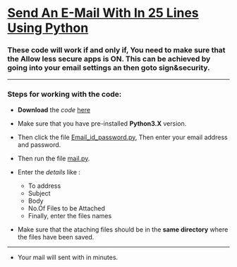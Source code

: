 # [Send An E-Mail With In 25 Lines Using Python](https://github.com/syamkakarla98/Send-An-E-Mail-With-In-25-Lines)

### These code will work if and only if, You need to make sure that the Allow less secure apps is ON. This can be achieved by going into your email settings an then goto sign&security.

------------------------------------------------------

### Steps for working with the code:

* **Download** the _code_ [here](https://github.com/syamkakarla98/Send-An-E-Mail-With-In-25-Lines/releases/tag/V1.0.0)
* Make sure that you have pre-installed **Python3.X** version.
* Then click the file [Email_id_password.py](https://github.com/syamkakarla98/Send-An-E-Mail-With-In-25-Lines/blob/master/Email_id_password.py), Then enter your email address and password.
* Then run the file [mail.py](https://github.com/syamkakarla98/Send-An-E-Mail-With-In-25-Lines/blob/master/main.py).

* Enter the _details_ like :
     - To address
     - Subject
     - Body
     - No.Of Files to be Attached
     - Finally, enter the files names
      
* Make sure that the ataching files should be in the **same directory** where the files have been saved.

----------------------------------------------------------

* Your mail will sent with in minutes.
